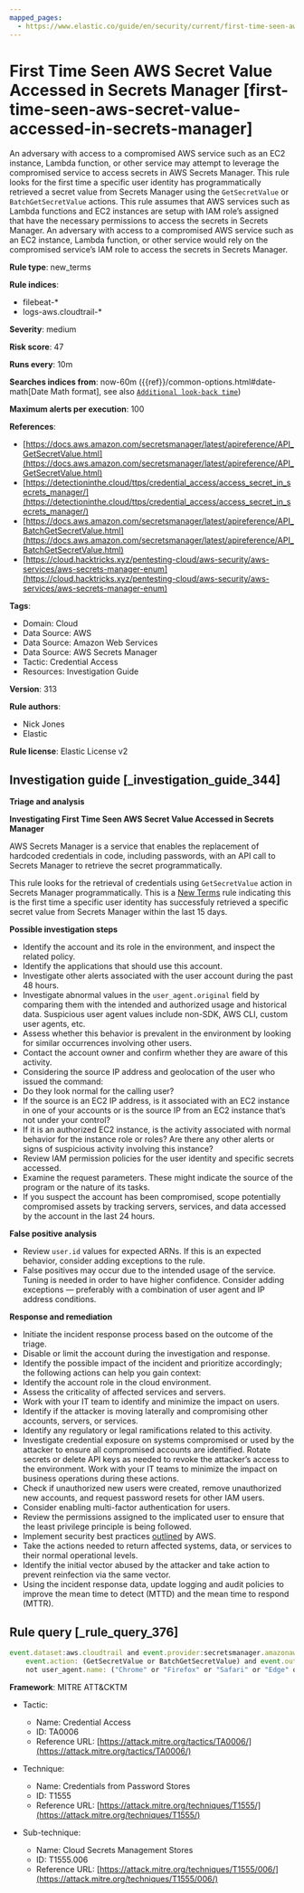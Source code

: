 ```yaml
---
mapped_pages:
  - https://www.elastic.co/guide/en/security/current/first-time-seen-aws-secret-value-accessed-in-secrets-manager.html
---
```


# First Time Seen AWS Secret Value Accessed in Secrets Manager [first-time-seen-aws-secret-value-accessed-in-secrets-manager]

An adversary with access to a compromised AWS service such as an EC2 instance, Lambda function, or other service may attempt to leverage the compromised service to access secrets in AWS Secrets Manager. This rule looks for the first time a specific user identity has programmatically retrieved a secret value from Secrets Manager using the `GetSecretValue` or `BatchGetSecretValue` actions. This rule assumes that AWS services such as Lambda functions and EC2 instances are setup with IAM role’s assigned that have the necessary permissions to access the secrets in Secrets Manager. An adversary with access to a compromised AWS service such as an EC2 instance, Lambda function, or other service would rely on the compromised service’s IAM role to access the secrets in Secrets Manager.

**Rule type**: new_terms

**Rule indices**:

* filebeat-*
* logs-aws.cloudtrail-*

**Severity**: medium

**Risk score**: 47

**Runs every**: 10m

**Searches indices from**: now-60m ({{ref}}/common-options.html#date-math[Date Math format], see also [`Additional look-back time`](docs-content://solutions/security/detect-and-alert/create-detection-rule.md#rule-schedule))

**Maximum alerts per execution**: 100

**References**:

* [https://docs.aws.amazon.com/secretsmanager/latest/apireference/API_GetSecretValue.html](https://docs.aws.amazon.com/secretsmanager/latest/apireference/API_GetSecretValue.html)
* [https://detectioninthe.cloud/ttps/credential_access/access_secret_in_secrets_manager/](https://detectioninthe.cloud/ttps/credential_access/access_secret_in_secrets_manager/)
* [https://docs.aws.amazon.com/secretsmanager/latest/apireference/API_BatchGetSecretValue.html](https://docs.aws.amazon.com/secretsmanager/latest/apireference/API_BatchGetSecretValue.html)
* [https://cloud.hacktricks.xyz/pentesting-cloud/aws-security/aws-services/aws-secrets-manager-enum](https://cloud.hacktricks.xyz/pentesting-cloud/aws-security/aws-services/aws-secrets-manager-enum)

**Tags**:

* Domain: Cloud
* Data Source: AWS
* Data Source: Amazon Web Services
* Data Source: AWS Secrets Manager
* Tactic: Credential Access
* Resources: Investigation Guide

**Version**: 313

**Rule authors**:

* Nick Jones
* Elastic

**Rule license**: Elastic License v2

## Investigation guide [_investigation_guide_344]

**Triage and analysis**

**Investigating First Time Seen AWS Secret Value Accessed in Secrets Manager**

AWS Secrets Manager is a service that enables the replacement of hardcoded credentials in code, including passwords, with an API call to Secrets Manager to retrieve the secret programmatically.

This rule looks for the retrieval of credentials using `GetSecretValue` action in Secrets Manager programmatically. This is a [New Terms](docs-content://solutions/security/detect-and-alert/create-detection-rule.md#create-new-terms-rule) rule indicating this is the first time a specific user identity has successfuly retrieved a specific secret value from Secrets Manager within the last 15 days.

**Possible investigation steps**

* Identify the account and its role in the environment, and inspect the related policy.
* Identify the applications that should use this account.
* Investigate other alerts associated with the user account during the past 48 hours.
* Investigate abnormal values in the `user_agent.original` field by comparing them with the intended and authorized usage and historical data. Suspicious user agent values include non-SDK, AWS CLI, custom user agents, etc.
* Assess whether this behavior is prevalent in the environment by looking for similar occurrences involving other users.
* Contact the account owner and confirm whether they are aware of this activity.
* Considering the source IP address and geolocation of the user who issued the command:
* Do they look normal for the calling user?
* If the source is an EC2 IP address, is it associated with an EC2 instance in one of your accounts or is the source IP from an EC2 instance that’s not under your control?
* If it is an authorized EC2 instance, is the activity associated with normal behavior for the instance role or roles? Are there any other alerts or signs of suspicious activity involving this instance?
* Review IAM permission policies for the user identity and specific secrets accessed.
* Examine the request parameters. These might indicate the source of the program or the nature of its tasks.
* If you suspect the account has been compromised, scope potentially compromised assets by tracking servers, services, and data accessed by the account in the last 24 hours.

**False positive analysis**

* Review `user.id` values for expected ARNs. If this is an expected behavior, consider adding exceptions to the rule.
* False positives may occur due to the intended usage of the service. Tuning is needed in order to have higher confidence. Consider adding exceptions — preferably with a combination of user agent and IP address conditions.

**Response and remediation**

* Initiate the incident response process based on the outcome of the triage.
* Disable or limit the account during the investigation and response.
* Identify the possible impact of the incident and prioritize accordingly; the following actions can help you gain context:
* Identify the account role in the cloud environment.
* Assess the criticality of affected services and servers.
* Work with your IT team to identify and minimize the impact on users.
* Identify if the attacker is moving laterally and compromising other accounts, servers, or services.
* Identify any regulatory or legal ramifications related to this activity.
* Investigate credential exposure on systems compromised or used by the attacker to ensure all compromised accounts are identified. Rotate secrets or delete API keys as needed to revoke the attacker’s access to the environment. Work with your IT teams to minimize the impact on business operations during these actions.
* Check if unauthorized new users were created, remove unauthorized new accounts, and request password resets for other IAM users.
* Consider enabling multi-factor authentication for users.
* Review the permissions assigned to the implicated user to ensure that the least privilege principle is being followed.
* Implement security best practices [outlined](https://aws.amazon.com/premiumsupport/knowledge-center/security-best-practices/) by AWS.
* Take the actions needed to return affected systems, data, or services to their normal operational levels.
* Identify the initial vector abused by the attacker and take action to prevent reinfection via the same vector.
* Using the incident response data, update logging and audit policies to improve the mean time to detect (MTTD) and the mean time to respond (MTTR).


## Rule query [_rule_query_376]

```js
event.dataset:aws.cloudtrail and event.provider:secretsmanager.amazonaws.com and
    event.action: (GetSecretValue or BatchGetSecretValue) and event.outcome:success and
    not user_agent.name: ("Chrome" or "Firefox" or "Safari" or "Edge" or "Brave" or "Opera")
```

**Framework**: MITRE ATT&CKTM

* Tactic:

    * Name: Credential Access
    * ID: TA0006
    * Reference URL: [https://attack.mitre.org/tactics/TA0006/](https://attack.mitre.org/tactics/TA0006/)

* Technique:

    * Name: Credentials from Password Stores
    * ID: T1555
    * Reference URL: [https://attack.mitre.org/techniques/T1555/](https://attack.mitre.org/techniques/T1555/)

* Sub-technique:

    * Name: Cloud Secrets Management Stores
    * ID: T1555.006
    * Reference URL: [https://attack.mitre.org/techniques/T1555/006/](https://attack.mitre.org/techniques/T1555/006/)



